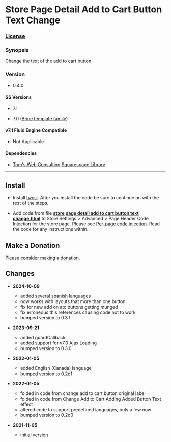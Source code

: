 # Store Page Detail Add to Cart Button Text Change

### [License][1]

### Synopsis

Change the text of the add to cart button.

### Version

  * 0.4.0

#### SS Versions

  * 7.1
  
  * 7.0 ([Brine template family][2])

#### v7.1 Fluid Engine Compatible

  * Not Applicable

#### Dependencies

  * [Tom's Web Consulting Squarespace Library][3]

---

## Install

* Install [twcsl][4]. After you install the code be sure to continue on with the
  rest of the steps.
  
* Add code from file **[store page detail add to cart button text
  change.html][5]** to Store Settings > Advanced > Page Header Code Injection
  for the store page. Please see [Per-page code injection][6]. Read the code for
  any instructions within.

## Make a Donation

Please consider [making a donation][7].

## Changes

* **2024-10-09**

  * added several spanish languages
  * now works with layouts that more than one button
  * fix for new add on atc buttons getting munged
  * fix erroneous this references causing code not to work
  * bumped version to 0.3.1
  
* **2023-09-21**

  * added guardCallback
  * added support for v7.0 Ajax Loading
  * bumped version to 0.3.0
  
* **2022-01-05**

  * added English (Canada) language
  * bumped version to 0.2d1
  
* **2022-01-05**

  * folded in code from change add to cart button original label
  * folded in code from Change Add to Cart Adding Added Button Text effect
  * altered code to support predefined languages, only a few now
  * bumped version to 0.2d0
  
* **2021-11-05**

  * initial version

[1]: https://github.com/tomsWebConsulting/twcsl/blob/main/LICENSE.txt#L1
[2]: https://support.squarespace.com/hc/en-us/articles/212512738-Brine-template-family
[3]: https://github.com/tomsWebConsulting/twcsl
[4]: https://github.com/tomsWebConsulting/twcsl#install-options
[5]: store%20page%20detail%20add%20to%20cart%20button%20text%20change.html#L1
[6]: https://support.squarespace.com/hc/en-us/articles/205815908-Using-code-injection#toc-per-page-code-injection
[7]: https://github.com/tomsWebConsulting/twcsl#make-a-donation
